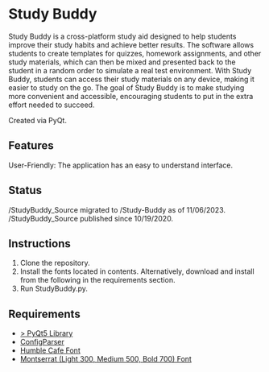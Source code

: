 # Study Buddy

Study Buddy is a cross-platform study aid designed to help students improve their study habits and achieve better results. The software allows students to create templates for quizzes, homework assignments, and other study materials, which can then be mixed and presented back to the student in a random order to simulate a real test environment. With Study Buddy, students can access their study materials on any device, making it easier to study on the go. The goal of Study Buddy is to make studying more convenient and accessible, encouraging students to put in the extra effort needed to succeed.

Created via PyQt.

## Features
User-Friendly: The application has an easy to understand interface.

## Status
/StudyBuddy_Source migrated to /Study-Buddy as of 11/06/2023.
/StudyBuddy_Source published since 10/19/2020.

## Instructions
1. Clone the repository.
2. Install the fonts located in contents. Alternatively, download and install from the following in the requirements section.
3. Run StudyBuddy.py.

## Requirements
- [> PyQt5 Library](https://pypi.org/project/PyQt5/)
- [ConfigParser](https://docs.python.org/3/library/configparser.html)
- [Humble Cafe Font](https://www.dafont.com/humble-cafe.font)
- [Montserrat (Light 300, Medium 500, Bold 700) Font](https://fonts.google.com/specimen/Montserrat)